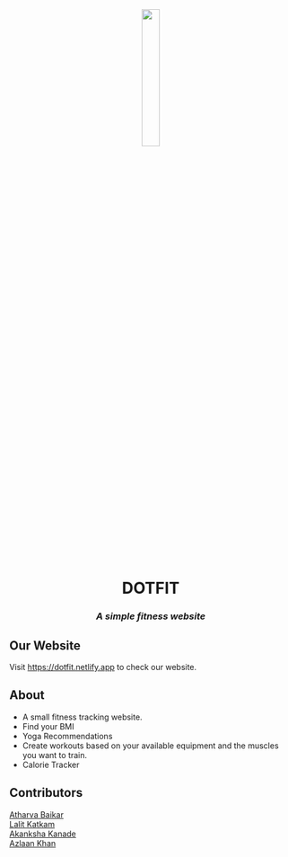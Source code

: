 <div align="center">
<img src="https://github.com/DarkGuardian641/Dot-Fit/blob/main/assets/img/logo-nav.png" width=25% height=25% />
<h1>DOTFIT</h1>
<h3><em> A simple fitness website </em></h3>
</div>

## Our Website

Visit https://dotfit.netlify.app to check our website.

## About

- A small fitness tracking website.
- Find your BMI
- Yoga Recommendations
- Create workouts based on your available equipment and the muscles you want to train.
- Calorie Tracker

## Contributors

[Atharva Baikar](https://github.com/DarkGuardian641)
<br>
[Lalit Katkam](https://github.com/LalitK26)
<br>
[Akanksha Kanade](https://github.com/CandyBeans1609)
<br>
[Azlaan Khan](https://github.com/kazlaan998)
